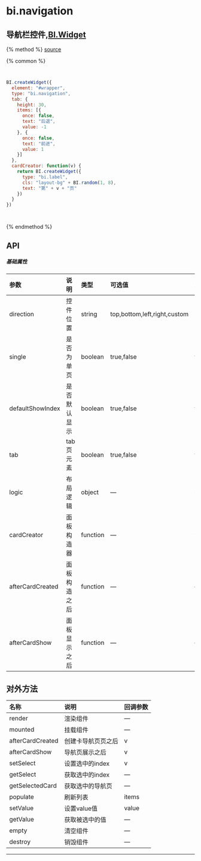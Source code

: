 # bi.navigation

## 导航栏控件,[BI.Widget](/core/widget.md)

{% method %}
[source](https://jsfiddle.net/fineui/ubsren48/)

{% common %}
```javascript


BI.createWidget({
  element: "#wrapper",
  type: "bi.navigation",
  tab: {
    height: 30,
    items: [{
      once: false,
      text: "后退",
      value: -1
    }, {
      once: false,
      text: "前进",
      value: 1
    }]
  },
  cardCreator: function(v) {
    return BI.createWidget({
      type: "bi.label",
      cls: "layout-bg" + BI.random(1, 8),
      text: "第" + v + "页"
    })
  }
})




```

{% endmethod %}

## API
##### 基础属性
| 参数    | 说明           | 类型  | 可选值 | 默认值
| :------ |:-------------  | :-----| :----|:----
| direction | 控件位置 | string | top,bottom,left,right,custom | "bottom"|
| single | 是否为单页 | boolean | true,false | true |
| defaultShowIndex | 是否默认显示 |boolean | true,false | true |
| tab | tab页元素 | boolean | true,false | true |
| logic | 布局逻辑 | object | — | {dynamic:true} |
| cardCreator | 面板构造器 | function | — | v |
| afterCardCreated | 面板构造之后 | function | — | — |
| afterCardShow | 面板显示之后 | function | —| — |



## 对外方法
| 名称     | 说明                           |  回调参数     
| :------ |:-------------                  | :-----   
| render | 渲染组件  | — |
| mounted | 挂载组件 | —|
| afterCardCreated | 创建卡导航页页之后 | v |
| afterCardShow | 导航页展示之后 | v |
| setSelect | 设置选中的index | v |
| getSelect | 获取选中的index| —|
| getSelectedCard | 获取选中的导航页| —|
| populate | 刷新列表 | items |
| setValue | 设置value值 | value |
| getValue | 获取被选中的值 |—|
| empty| 清空组件|—|
| destroy| 销毁组件|—|



---


